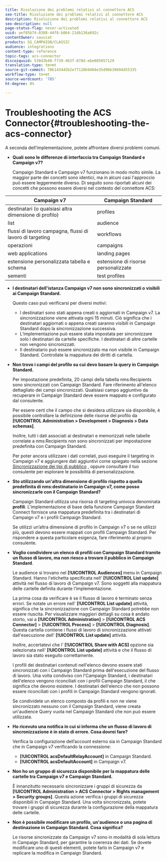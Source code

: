 ```yaml
---
title: Risoluzione dei problemi relativi al connettore ACS
seo-title: Risoluzione dei problemi relativi al connettore ACS
description: Risoluzione dei problemi relativi al connettore ACS
seo-description: null
page-status-flag: never-activated
uuid: aef85b74-0388-44f8-b864-21db136a692c
contentOwner: sauviat
products: SG_CAMPAIGN/CLASSIC
audience: integrations
content-type: reference
topic-tags: acs-connector
discoiquuid: 538d3b48-ff39-463f-878d-ebe085057129
translation-type: tm+mt
source-git-commit: 70b143445b2e77128b9404e35d96b39694d55335
workflow-type: tm+mt
source-wordcount: '785'
ht-degree: 0%

---
```



# Troubleshooting the ACS Connector{#troubleshooting-the-acs-connector}

A seconda dell’implementazione, potete affrontare diversi problemi comuni.

* **Quali sono le differenze di interfaccia tra Campaign Standard e Campaign v7?**

   Campaign Standard e Campaign v7 funzionano in modo molto simile. La maggior parte dei concetti sono identici, ma in alcuni casi l&#39;approccio può essere leggermente diverso. Di seguito sono riportati alcuni dei concetti che possono essere diversi nel contesto del connettore ACS:

<table> 
 <thead> 
  <tr> 
   <th> Campaign v7<br /> </th> 
   <th> Campaign Standard<br /> </th> 
  </tr> 
 </thead> 
 <tbody> 
  <tr> 
   <td> destinatari (o qualsiasi altra dimensione di profilo)<br /> </td> 
   <td> profiles<br /> </td> 
  </tr> 
  <tr> 
   <td> list<br /> </td> 
   <td> audience<br /> </td> 
  </tr> 
  <tr> 
   <td> flussi di lavoro campagna, flussi di lavoro di targeting<br /> </td> 
   <td> workflows<br /> </td> 
  </tr> 
  <tr> 
   <td> operazioni<br /> </td> 
   <td> campaigns<br /> </td> 
  </tr> 
  <tr> 
   <td> web applications<br /> </td> 
   <td> landing pages<br /> </td> 
  </tr> 
  <tr> 
   <td> estensione personalizzata tabella e schema<br /> </td> 
   <td> estensione di risorse personalizzate<br /> </td> 
  </tr> 
  <tr> 
   <td> sementi<br /> </td> 
   <td> test profiles<br /> </td> 
  </tr> 
 </tbody> 
</table>

* **I destinatari dell&#39;istanza Campaign v7 non sono sincronizzati o visibili ai Campaign Standard.**

   Questo caso può verificarsi per diversi motivi:

   * I destinatari sono stati appena creati o aggiornati in Campaign v7. La sincronizzazione viene attivata ogni 15 minuti. Ciò significa che i destinatari aggiornati o appena creati saranno visibili in Campaign Standard dopo la sincronizzazione successiva.
   * L’implementazione può essere stata impostata per sincronizzare solo i destinatari da cartelle specifiche. I destinatari di altre cartelle non vengono sincronizzati.
   * Il destinatario può essere sincronizzato ma non visibile in Campaign Standard. Controllate la mappatura dei diritti di cartella.

* **Non trovo i campi del profilo su cui devo basare la query in Campaign Standard.**

   Per impostazione predefinita, 20 campi della tabella nms:Recipients sono sincronizzati con Campaign Standard. Fare riferimento all&#39;elenco dettagliato dei campi sincronizzati. Qualsiasi campo aggiuntivo da recuperare in Campaign Standard deve essere mappato e configurato dal consulente.

   Per essere certi che il campo che si desidera utilizzare sia disponibile, è possibile controllare la definizione delle risorse del profilo da **[!UICONTROL Administration > Development > Diagnosis > Data schemas]**.

   Inoltre, tutti i dati associati ai destinatari e memorizzati nelle tabelle correlate a nms:Recipients non sono sincronizzati per impostazione predefinita con Campaign Standard.

   Per poter ancora utilizzare i dati correlati, puoi eseguire il targeting in Campaign v7 e aggiungere dati aggiuntivi come spiegato nella sezione [Sincronizzazione dei tipi di pubblico](../../integrations/using/synchronizing-audiences.md) , oppure consultare il tuo consulente per esplorare le possibilità di personalizzazione.

* **Sto utilizzando un&#39;altra dimensione di profilo rispetto a quella predefinita di nms:destinatario in Campaign v7, come posso sincronizzarle con il Campaign Standard?**

   Campaign Standard utilizza una risorsa di targeting univoca denominata **profili**. L&#39;implementazione di base della funzione Campaign Standard Connect fornisce una mappatura predefinita tra i destinatari di Campaign v7 e i profili Campaign Standard.

   Se utilizzi un’altra dimensione di profilo in Campaign v7 o se ne utilizzi più, questi devono essere mappati con profili Campaign Standard. Per rispondere a questa particolare esigenza, fare riferimento al proprio consulente.

* **Voglio condividere un elenco di profili con Campaign Standard tramite un flusso di lavoro, ma non riesco a trovare il pubblico in Campaign Standard**.

   Le audience si trovano nel **[!UICONTROL Audiences]** menu in Campaign Standard. Hanno l&#39;etichetta specificata nell&#39; **[!UICONTROL List update]** attività nel flusso di lavoro di Campaign v7. Sono soggetti alla mappatura delle cartelle definita durante l’implementazione.

   La prima cosa da verificare è se il flusso di lavoro è terminato senza errori. Se notate un errore nell&#39; **[!UICONTROL List update]** attività, significa che la sincronizzazione con Campaign Standard potrebbe non essere riuscita. Per visualizzare maggiori dettagli su cosa è andato storto, vai a **[!UICONTROL Administration]** > **[!UICONTROL ACS Connector]** > **[!UICONTROL Process]** > **[!UICONTROL Diagnosis]**. Questa cartella contiene i flussi di lavoro di sincronizzazione attivati dall&#39;esecuzione dell&#39; **[!UICONTROL List update]** attività.

   Inoltre, accertatevi che l&#39; **[!UICONTROL Share with ACS]** opzione sia selezionata nell&#39; **[!UICONTROL List update]** attività e che il flusso di lavoro sia stato eseguito correttamente.

   I profili dei destinatari contenuti nell&#39;elenco devono essere stati sincronizzati con i Campaign Standard prima dell&#39;esecuzione del flusso di lavoro. Una volta condiviso con l&#39;Campaign Standard, i destinatari dell&#39;elenco vengono riconciliati con i profili Campaign Standard, il che significa che devono esistere. I destinatari dell&#39;elenco che non possono essere riconciliati con i profili in Campaign Standard vengono ignorati.

   Se condividete un elenco composto da profili e non ne viene sincronizzato nessuno con il Campaign Standard, viene creata un&#39;audience Query vuota nel Campaign Standard che non può essere utilizzata.

* **Ho ricevuto una notifica in cui si informa che un flusso di lavoro di sincronizzazione è in stato di errore. Cosa dovrei fare?**

   Verifica la configurazione dell’account esterno sia in Campaign Standard che in Campaign v7 verificando la connessione:

   * **[!UICONTROL acsDefaultRelayAccount]** in Campaign Standard.
   * **[!UICONTROL acsDefaultAccount]** in Campaign v7.

* **Non ho un gruppo di sicurezza disponibile per la mappatura delle cartelle tra Campaign v7 e Campaign Standard.**

   È innanzitutto necessario sincronizzare i gruppi di sicurezza da **[!UICONTROL Administration > ACS Connector > Rights management > Security groups]**. Questa azione verifica i gruppi di sicurezza disponibili in Campaign Standard. Una volta sincronizzata, potete trovare i gruppi di sicurezza durante la configurazione della mappatura delle cartelle.

* **Non è possibile modificare un profilo, un&#39;audience o una pagina di destinazione in Campaign Standard. Cosa significa?**

   Le risorse sincronizzate da Campaign v7 sono in modalità di sola lettura in Campaign Standard, per garantire la coerenza dei dati. Se dovete modificare uno di questi elementi, potete farlo in Campaign v7 e replicare la modifica in Campaign Standard.

